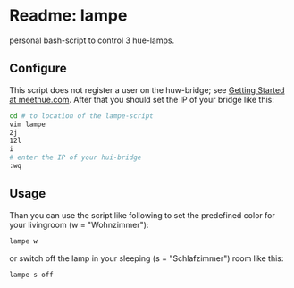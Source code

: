 # Readme: lampe
personal bash-script to control 3 hue-lamps.

## Configure
This script does not register a user on the huw-bridge; see [Getting Started at meethue.com](http://www.developers.meethue.com/documentation/getting-started). After that you should set the IP of your bridge like this: 
```.sh
cd # to location of the lampe-script
vim lampe
2j
12l
i
# enter the IP of your hui-bridge
:wq
```
## Usage
Than you can use the script like following to set the predefined color for your livingroom (w = "Wohnzimmer"):
```.sh
lampe w
```
or switch off the lamp in your sleeping (s = "Schlafzimmer") room like this:
```.sh
lampe s off
```
